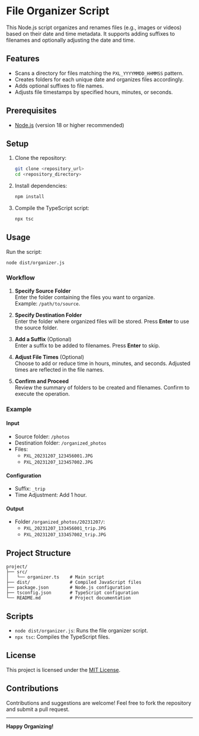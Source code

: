 # File Organizer Script

This Node.js script organizes and renames files (e.g., images or videos) based on their date and time metadata. It supports adding suffixes to filenames and optionally adjusting the date and time.

## Features

- Scans a directory for files matching the `PXL_YYYYMMDD_HHMMSS` pattern.
- Creates folders for each unique date and organizes files accordingly.
- Adds optional suffixes to file names.
- Adjusts file timestamps by specified hours, minutes, or seconds.

## Prerequisites

- [Node.js](https://nodejs.org/) (version 18 or higher recommended)

## Setup

1. Clone the repository:
   ```bash
   git clone <repository_url>
   cd <repository_directory>
   ```

2. Install dependencies:
   ```bash
   npm install
   ```

3. Compile the TypeScript script:
   ```bash
   npx tsc
   ```

## Usage

Run the script:
```bash
node dist/organizer.js
```

### Workflow

1. **Specify Source Folder**  
   Enter the folder containing the files you want to organize.  
   Example: `/path/to/source`.

2. **Specify Destination Folder**  
   Enter the folder where organized files will be stored. Press **Enter** to use the source folder.

3. **Add a Suffix** (Optional)  
   Enter a suffix to be added to filenames. Press **Enter** to skip.

4. **Adjust File Times** (Optional)  
   Choose to add or reduce time in hours, minutes, and seconds. Adjusted times are reflected in the file names.

5. **Confirm and Proceed**  
   Review the summary of folders to be created and filenames. Confirm to execute the operation.

### Example

#### Input

- Source folder: `/photos`
- Destination folder: `/organized_photos`
- Files:  
  - `PXL_20231207_123456001.JPG`  
  - `PXL_20231207_123457002.JPG`

#### Configuration

- Suffix: `_trip`
- Time Adjustment: Add 1 hour.

#### Output

- Folder `/organized_photos/20231207/`:
  - `PXL_20231207_133456001_trip.JPG`
  - `PXL_20231207_133457002_trip.JPG`

## Project Structure

```plaintext
project/
├── src/
│   └── organizer.ts    # Main script
├── dist/               # Compiled JavaScript files
├── package.json        # Node.js configuration
├── tsconfig.json       # TypeScript configuration
└── README.md           # Project documentation
```

## Scripts

- `node dist/organizer.js`: Runs the file organizer script.
- `npx tsc`: Compiles the TypeScript files.

## License

This project is licensed under the [MIT License](LICENSE).

## Contributions

Contributions and suggestions are welcome! Feel free to fork the repository and submit a pull request.

---

**Happy Organizing!**
